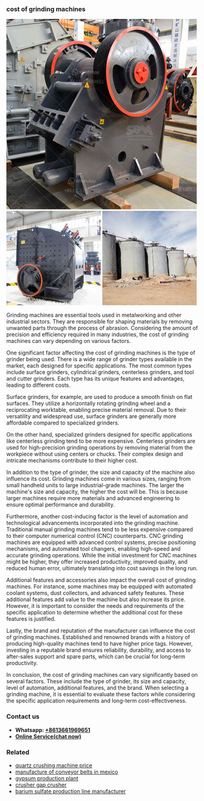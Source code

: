 <h3>cost of grinding machines</h3><img src='1702953082.jpg' alt=''><p>Grinding machines are essential tools used in metalworking and other industrial sectors. They are responsible for shaping materials by removing unwanted parts through the process of abrasion. Considering the amount of precision and efficiency required in many industries, the cost of grinding machines can vary depending on various factors.</p><p>One significant factor affecting the cost of grinding machines is the type of grinder being used. There is a wide range of grinder types available in the market, each designed for specific applications. The most common types include surface grinders, cylindrical grinders, centerless grinders, and tool and cutter grinders. Each type has its unique features and advantages, leading to different costs.</p><p>Surface grinders, for example, are used to produce a smooth finish on flat surfaces. They utilize a horizontally rotating grinding wheel and a reciprocating worktable, enabling precise material removal. Due to their versatility and widespread use, surface grinders are generally more affordable compared to specialized grinders.</p><p>On the other hand, specialized grinders designed for specific applications like centerless grinding tend to be more expensive. Centerless grinders are used for high-precision grinding operations by removing material from the workpiece without using centers or chucks. Their complex design and intricate mechanisms contribute to their higher cost.</p><p>In addition to the type of grinder, the size and capacity of the machine also influence its cost. Grinding machines come in various sizes, ranging from small handheld units to large industrial-grade machines. The larger the machine's size and capacity, the higher the cost will be. This is because larger machines require more materials and advanced engineering to ensure optimal performance and durability.</p><p>Furthermore, another cost-inducing factor is the level of automation and technological advancements incorporated into the grinding machine. Traditional manual grinding machines tend to be less expensive compared to their computer numerical control (CNC) counterparts. CNC grinding machines are equipped with advanced control systems, precise positioning mechanisms, and automated tool changers, enabling high-speed and accurate grinding operations. While the initial investment for CNC machines might be higher, they offer increased productivity, improved quality, and reduced human error, ultimately translating into cost savings in the long run.</p><p>Additional features and accessories also impact the overall cost of grinding machines. For instance, some machines may be equipped with automated coolant systems, dust collectors, and advanced safety features. These additional features add value to the machine but also increase its price. However, it is important to consider the needs and requirements of the specific application to determine whether the additional cost for these features is justified.</p><p>Lastly, the brand and reputation of the manufacturer can influence the cost of grinding machines. Established and renowned brands with a history of producing high-quality machines tend to have higher price tags. However, investing in a reputable brand ensures reliability, durability, and access to after-sales support and spare parts, which can be crucial for long-term productivity.</p><p>In conclusion, the cost of grinding machines can vary significantly based on several factors. These include the type of grinder, its size and capacity, level of automation, additional features, and the brand. When selecting a grinding machine, it is essential to evaluate these factors while considering the specific application requirements and long-term cost-effectiveness.</p><h3>Contact us</h3><ul><li><strong>Whatsapp:&nbsp;<a href="https://wa.me/8613661969651">+8613661969651</a></strong></li><li><a href="https://swt.shibang-china.com/?git&amp;zhl&amp;cost of grinding machines"><strong>Online Service(chat now)</strong></a></li></ul><h3>Related</h3><ul><li><a href='quartz crushing machine price.md'>quartz crushing machine price</a></li><li><a href='manufacture of conveyor belts in mexico.md'>manufacture of conveyor belts in mexico</a></li><li><a href='gypsum production plant.md'>gypsum production plant</a></li><li><a href='crusher gap crusher.md'>crusher gap crusher</a></li><li><a href='barium sulfate production line manufacturer.md'>barium sulfate production line manufacturer</a></li></ul>